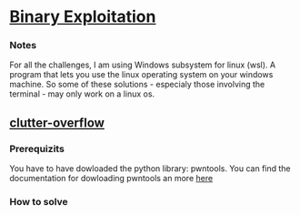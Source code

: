 # [Binary Exploitation](https://play.picoctf.org/practice?category=6&page=1)

### Notes
For all the challenges, I am using Windows subsystem for linux (wsl). A program that lets you use the linux operating system on your windows machine. So some of these solutions - especialy those involving the terminal - may only work on a linux os.

## [clutter-overflow](https://play.picoctf.org/practice/challenge/216?category=6&page=1&search=)
### Prerequizits
You have to have dowloaded the python library: pwntools.
You can find the documentation for dowloading pwntools an more [here](https://docs.pwntools.com/en/stable/install.html)
### How to solve
